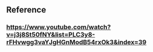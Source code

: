 ## Reference

### https://www.youtube.com/watch?v=j3j8St50fNY&list=PLC3y8-rFHvwgg3vaYJgHGnModB54rxOk3&index=39
